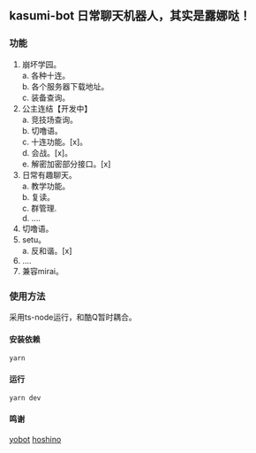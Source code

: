 ## kasumi-bot 日常聊天机器人，其实是露娜哒！

### 功能
1. 崩坏学园。  
   a. 各种十连。  
   b. 各个服务器下载地址。  
   c. 装备查询。  
2. 公主连结【开发中】  
   a. 竞技场查询。  
   b. 切噜语。  
   c. 十连功能。[x]。  
   d. 会战。[x]。  
   e. 解密加密部分接口。[x]  
3. 日常有趣聊天。  
   a. 教学功能。  
   b. 复读。  
   c. 群管理.  
   d. ....  
4. 切噜语。  
5. setu。  
   a. 反和谐。[x]  
6. ....  
7. 兼容mirai。  

### 使用方法

采用ts-node运行，和酷Q暂时耦合。

#### 安装依赖
```vue
yarn
```

#### 运行
```vue
yarn dev
```

#### 鸣谢
<a href="https://github.com/yuudi/yobot">yobot</a>
<a href="https://github.com/Ice-Cirno/HoshinoBot">hoshino</a>
